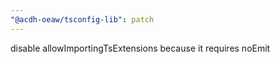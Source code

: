 ```yaml
---
"@acdh-oeaw/tsconfig-lib": patch
---
```


disable allowImportingTsExtensions because it requires noEmit
